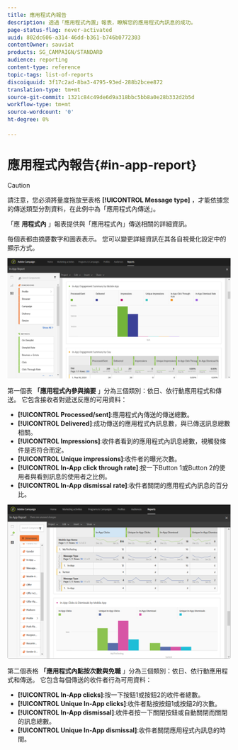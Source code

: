 ```yaml
---
title: 應用程式內報告
description: 透過「應用程式內置」報表，瞭解您的應用程式內訊息的成功。
page-status-flag: never-activated
uuid: 802dc606-a314-46dd-b361-b746b0772303
contentOwner: sauviat
products: SG_CAMPAIGN/STANDARD
audience: reporting
content-type: reference
topic-tags: list-of-reports
discoiquuid: 3f17c2ad-8ba3-4795-93ed-288b2bcee872
translation-type: tm+mt
source-git-commit: 1321c84c49de6d9a318bbc5bb8a0e28b332d2b5d
workflow-type: tm+mt
source-wordcount: '0'
ht-degree: 0%

---
```



# 應用程式內報告{#in-app-report}

>[!CAUTION]
>
>請注意，您必須將量度拖放至表格 **[!UICONTROL Message type]** ，才能依據您的傳送類型分割資料，在此例中為「應用程式內傳送」。

「應 **用程式內** 」報表提供與「應用程式內」傳送相關的詳細資訊。

每個表都由摘要數字和圖表表示。 您可以變更詳細資訊在其各自視覺化設定中的顯示方式。

![](assets/inapp_report.png)

第一個表 **「應用程式內參與摘要** 」分為三個類別：依日、依行動應用程式和傳送。 它包含接收者對遞送反應的可用資料：

* **[!UICONTROL Processed/sent]**:應用程式內傳送的傳送總數。
* **[!UICONTROL Delivered]**:成功傳送的應用程式內訊息數，與已傳送訊息總數相關。
* **[!UICONTROL Impressions]**:收件者看到的應用程式內訊息總數，視觸發條件是否符合而定。
* **[!UICONTROL Unique impressions]**:收件者的曝光次數。
* **[!UICONTROL In-App click through rate]**:按一下Button 1或Button 2的使用者與看到訊息的使用者之比例。
* **[!UICONTROL In-App dismissal rate]**:收件者關閉的應用程式內訊息的百分比。

![](assets/inapp_report_1.png)

第二個表格 **「應用程式內點按次數與免職** 」分為三個類別：依日、依行動應用程式和傳送。 它包含每個傳送的收件者行為可用資料：

* **[!UICONTROL In-App clicks]**:按一下按鈕1或按鈕2的收件者總數。
* **[!UICONTROL Unique In-App clicks]**:收件者點按按鈕1或按鈕2的次數。
* **[!UICONTROL In-App dismissal]**:收件者按一下關閉按鈕或自動關閉而關閉的訊息總數。
* **[!UICONTROL Unique In-App dismissal]**:收件者關閉應用程式內訊息的時間。

